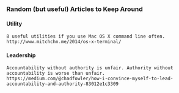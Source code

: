 ### Random (but useful) Articles to Keep Around

#### Utility
```
8 useful utilities if you use Mac OS X command line often.
http://www.mitchchn.me/2014/os-x-terminal/
```



#### Leadership
```
Accountability without authority is unfair. Authority without accountability is worse than unfair.
https://medium.com/@chadfowler/how-i-convince-myself-to-lead-accountability-and-authority-83012e1c3309
```
